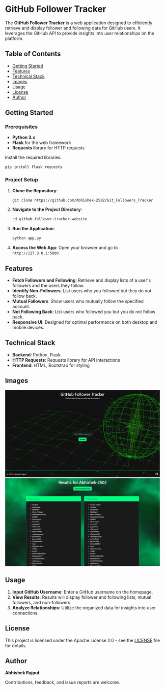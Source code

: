 # GitHub Follower Tracker

The **GitHub Follower Tracker** is a web application designed to efficiently retrieve and display follower and following data for GitHub users. It leverages the GitHub API to provide insights into user relationships on the platform.

## Table of Contents

- [Getting Started](#getting-started)
- [Features](#features)
- [Technical Stack](#technical-stack)
- [Images](#images)
- [Usage](#usage)
- [License](#license)
- [Author](#author)

## Getting Started

### Prerequisites

- **Python 3.x**
- **Flask** for the web framework
- **Requests** library for HTTP requests

Install the required libraries:

```bash
pip install flask requests
```

### Project Setup

1. **Clone the Repository**:
    ```bash
    git clone https://github.com/Abhishek-2502/Git_Followers_Tracker
    ```

2. **Navigate to the Project Directory**:
    ```bash
    cd github-follower-tracker-website
    ```

3. **Run the Application**:
    ```bash
    python app.py
    ```

4. **Access the Web App**:
    Open your browser and go to `http://127.0.0.1:5000`.

## Features

- **Fetch Followers and Following**: Retrieve and display lists of a user's followers and the users they follow.
- **Identify Non-Followers**: List users who you followed but they do not follow back.
- **Mutual Followers**: Show users who mutually follow the specified account.
- **Not Following Back**: List users who followed you but you do not follow back.
- **Responsive UI**: Designed for optimal performance on both desktop and mobile devices.

## Technical Stack

- **Backend**: Python, Flask
- **HTTP Requests**: Requests library for API interactions
- **Frontend**: HTML, Bootstrap for styling

## Images

![Main](ss/Main.png)
![List](ss/List.png)

## Usage

1. **Input GitHub Username**: Enter a GitHub username on the homepage.
2. **View Results**: Results will display follower and following lists, mutual followers, and non-followers.
3. **Analyze Relationships**: Utilize the organized data for insights into user connections.

## License
This project is licensed under the Apache License 2.0 - see the [LICENSE](LICENSE) file for details.

## Author

**Abhishek Rajput**

Contributions, feedback, and issue reports are welcome.
